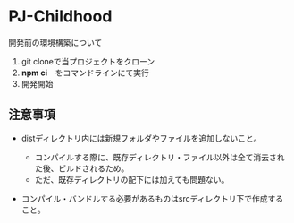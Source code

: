 # PJ-Childhood

開発前の環境構築について
1. git cloneで当プロジェクトをクローン
2. **npm ci**　をコマンドラインにて実行
3. 開発開始 



## 注意事項
* distディレクトリ内には新規フォルダやファイルを追加しないこと。
  * コンパイルする際に、既存ディレクトリ・ファイル以外は全て消去された後、ビルドされるため。
  * ただ、既存ディレクトリの配下には加えても問題ない。

* コンパイル・バンドルする必要があるものはsrcディレクトリ下で作成すること。
